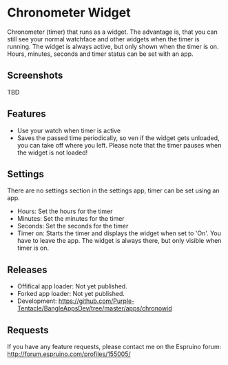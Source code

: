 # Chronometer Widget

Chronometer (timer) that runs as a widget.
The advantage is, that you can still see your normal watchface and other widgets when the timer is running.
The widget is always active, but only shown when the timer is on.
Hours, minutes, seconds and timer status can be set with an app.

## Screenshots

TBD

## Features

* Use your watch when timer is active
* Saves the passed time periodically, so ven if the widget gets unloaded, you can take off where you left. Please note that the timer pauses when the widget is not loaded!

## Settings

There are no settings section in the settings app, timer can be set using an app.

* Hours: Set the hours for the timer
* Minutes: Set the minutes for the timer
* Seconds: Set the seconds for the timer
* Timer on: Starts the timer and displays the widget when set to 'On'. You have to leave the app. The widget is always there, but only visible when timer is on. 


## Releases

* Offifical app loader: Not yet published.
* Forked app loader: Not yet published.
* Development: https://github.com/Purple-Tentacle/BangleAppsDev/tree/master/apps/chronowid

## Requests

If you have any feature requests, please contact me on the Espruino forum: http://forum.espruino.com/profiles/155005/